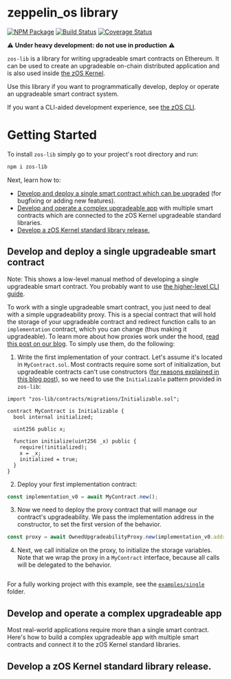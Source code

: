 # zeppelin_os library
[![NPM Package](https://img.shields.io/npm/v/zos-lib.svg?style=flat-square)](https://www.npmjs.org/package/zos-lib)
[![Build Status](https://travis-ci.org/zeppelinos/zos-lib.svg?branch=master)](https://travis-ci.org/zeppelinos/zos-lib)
[![Coverage Status](https://coveralls.io/repos/github/zeppelinos/zos-lib/badge.svg?branch=master)](https://coveralls.io/github/zeppelinos/zos-lib?branch=master)

:warning: **Under heavy development: do not use in production** :warning: 

`zos-lib` is a library for writing upgradeable smart contracts on Ethereum. It can be used to create an upgradeable on-chain distributed application and is also used inside [the zOS Kernel](https://github.com/zeppelinos/kernel).

Use this library if you want to programmatically develop, deploy or operate an upgradeable smart contract system. 

If you want a CLI-aided development experience, see [the zOS CLI](https://github.com/zeppelinos/cli). 

# Getting Started

To install `zos-lib` simply go to your project's root directory and run:
```sh
npm i zos-lib
```

Next, learn how to:
- [Develop and deploy a single smart contract which can be upgraded](#single) (for bugfixing or adding new features).
- [Develop and operate a complex upgradeable app](#complex) with multiple smart contracts which are connected to the zOS Kernel upgradeable standard libraries.
- [Develop a zOS Kernel standard library release.](#kernel)

## <a name="single"></a> Develop and deploy a single upgradeable smart contract
Note: This shows a low-level manual method of developing a single upgradeable smart contract. You probably want to use [the higher-level CLI guide](https://github.com/zeppelinos/zos-cli/blob/master/README.md).

To work with a single upgradeable smart contract, you just need to deal with a simple upgradeability proxy. This is a special contract that will hold the storage of your upgradeable contract and redirect function calls to an `implementation` contract, which you can change (thus making it upgradeable). To learn more about how proxies work under the hood, [read this post on our blog](https://blog.zeppelinos.org/proxy-patterns/). To simply use them, do the following: 

1. Write the first implementation of your contract. Let's assume it's located in `MyContract.sol`. Most contracts require some sort of initialization, but upgradeable contracts can't use constructors ([for reasons explained in this blog post](https://blog.zeppelinos.org/proxy-patterns/)), so we need to use the `Initializable` pattern provided in `zos-lib`:

```sol
import "zos-lib/contracts/migrations/Initializable.sol";

contract MyContract is Initializable {
  bool internal initialized;

  uint256 public x;
  
  function initialize(uint256 _x) public {
    require(!initialized);
    x = _x;
    initialized = true;
  }
}
```

2. Deploy your first implementation contract:
```js
const implementation_v0 = await MyContract.new();
```
3. Now we need to deploy the proxy contract that will manage our contract's upgradeability. We pass the implementation address in the constructor, to set the first version of the behavior.

```js
const proxy = await OwnedUpgradeabilityProxy.new(implementation_v0.address);
```

4. Next, we call initialize on the proxy, to initialize the storage variables. Note that we wrap the proxy in a `MyContract` interface, because all calls will be delegated to the behavior.
```js


```

For a fully working project with this example, see the [`examples/single`]() folder.

## <a name="complex"></a> Develop and operate a complex upgradeable app
Most real-world applications require more than a single smart contract. Here's how to build a complex upgradeable app with multiple smart contracts and connect it to the zOS Kernel standard libraries.



## <a name="kernel"></a> Develop a zOS Kernel standard library release.
